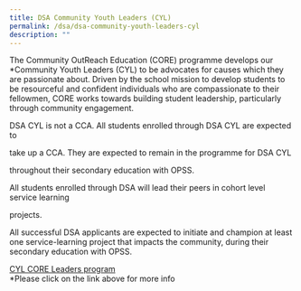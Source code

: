 ```yaml
---
title: DSA Community Youth Leaders (CYL)
permalink: /dsa/dsa-community-youth-leaders-cyl
description: ""
---
```

<p>The Community OutReach Education (CORE) programme develops our *Community Youth Leaders (CYL) to be advocates for causes which they are passionate about. Driven by the school mission to develop students to be resourceful and confident individuals who are compassionate to their fellowmen, CORE works towards building student leadership, particularly through community engagement.</p>
<p>DSA CYL is not a CCA. All students enrolled through DSA CYL are expected to</p>
<p>take up a CCA. They are expected to remain in the programme for DSA CYL</p>
<p>throughout their secondary education with OPSS.</p>
<p>All students enrolled through DSA will lead their peers in cohort level service learning</p>
<p>projects.&nbsp;</p>
<p>All successful DSA applicants are expected to initiate and champion at least one service-learning project that impacts the community, during their secondary education with OPSS.</p>
<p><a href="/learning-at-opss/opss-distinctive-special-programmes/llp-cyl-core-leaders-programme" target="_blank" rel="noopener">CYL CORE Leaders program</a><br />*Please click on the link above for more info&nbsp;</p>
